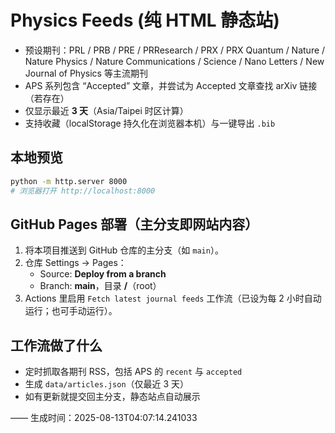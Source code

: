# Physics Feeds (纯 HTML 静态站)

- 预设期刊：PRL / PRB / PRE / PRResearch / PRX / PRX Quantum / Nature / Nature Physics / Nature Communications / Science / Nano Letters / New Journal of Physics 等主流期刊
- APS 系列包含 “Accepted” 文章，并尝试为 Accepted 文章查找 arXiv 链接（若存在）
- 仅显示最近 **3 天**（Asia/Taipei 时区计算）
- 支持收藏（localStorage 持久化在浏览器本机）与一键导出 `.bib`

## 本地预览
```bash
python -m http.server 8000
# 浏览器打开 http://localhost:8000
```

## GitHub Pages 部署（主分支即网站内容）
1. 将本项目推送到 GitHub 仓库的主分支（如 `main`）。
2. 仓库 Settings → Pages：
   - Source: **Deploy from a branch**
   - Branch: **main**，目录 **/**（root）
3. Actions 里启用 `Fetch latest journal feeds` 工作流（已设为每 2 小时自动运行；也可手动运行）。

## 工作流做了什么
- 定时抓取各期刊 RSS，包括 APS 的 `recent` 与 `accepted`
- 生成 `data/articles.json`（仅最近 3 天）
- 如有更新就提交回主分支，静态站点自动展示

—— 生成时间：2025-08-13T04:07:14.241033
